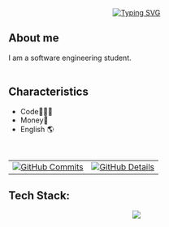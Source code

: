 <div align="center">
  <a href="https://git.io/typing-svg">
    <img src="https://readme-typing-svg.herokuapp.com?font=Inte&weight=700&duration=3000&pause=1000&color=6593E0&center=true&vCenter=true&random=true&width=435&lines=Hi;be+welcome" alt="Typing SVG" />
  </a>
</div>
 
## About me
I am a software engineering student.</br>
<br />

## Characteristics
- Code👩🏻‍💻
- Money💸
- English 🌎
<br />

<div style="text-align: center;">

<table align="center">
  <tr>
    <td align="center">
      <a href="https://github.com/vn7n24fzkq/github-profile-summary-cards">
        <img src="http://github-profile-summary-cards.vercel.app/api/cards/productive-time?username=Ian-Alexandre&theme=dracula&utcOffset=-3" alt="GitHub Commits"/>
      </a>
    </td>
    <td align="center">
      <a href="https://github.com/vn7n24fzkq/github-profile-summary-cards">
        <img src="http://github-profile-summary-cards.vercel.app/api/cards/profile-details?username=Ian-Alexandre&theme=dracula" alt="GitHub Details"/>
      </a>
    </td>
  </tr>
</table>

</div>

<!-- ANTIGO -->
<!-- ![GithubStats](https://github-readme-stats.vercel.app/api/top-langs/?username=Ian-Alexandre&theme=tokyonight) 
![TOP Langs](https://github-readme-stats.vercel.app/api?username=Ian-Alexandre&theme=tokyonight) -->



## Tech Stack:
<div align="center" >
<a href="https://skillicons.dev"   >
  <img src="https://skillicons.dev/icons?i=git,java,javascript,lua,php,linux,mongodb,mysql" />
</a>
  <br />

  </div>

<!-- ## Tech Stack: ANTIGO
![HTML5](https://img.shields.io/badge/HTML5-E34F26?style=for-the-badge&logo=html5&logoColor=white)
![CSS3](https://img.shields.io/badge/CSS3-1572B6?style=for-the-badge&logo=css3&logoColor=white)
![JS](https://img.shields.io/badge/JavaScript-F7DF1E?style=for-the-badge&logo=javascript&logoColor=black)
![LUA](https://img.shields.io/badge/lua-%232C2D72.svg?style=for-the-badge&logo=lua&logoColor=white)
![JAVA](https://img.shields.io/badge/Java-ED8B00?style=for-the-badge&logo=openjdk&logoColor=whit)
[![GITHUB](https://img.shields.io/badge/GitHub-100000?style=for-the-badge&logo=github&logoColor=white)](https://github.com/Ian-Alexandre)
![GIT](https://img.shields.io/badge/git-%23F05033.svg?style=for-the-badge&logo=git&logoColor=white)
![MYSQL](https://img.shields.io/badge/mysql-4479A1.svg?style=for-the-badge&logo=mysql&logoColor=white)

<br />
<br /> -->





